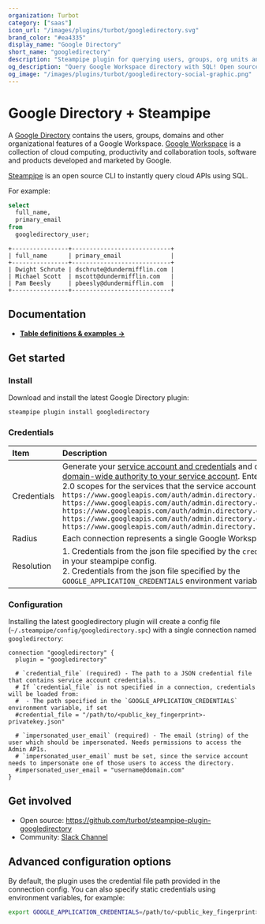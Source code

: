 ```yaml
---
organization: Turbot
category: ["saas"]
icon_url: "/images/plugins/turbot/googledirectory.svg"
brand_color: "#ea4335"
display_name: "Google Directory"
short_name: "googledirectory"
description: "Steampipe plugin for querying users, groups, org units and more from your Google Workspace directory."
og_description: "Query Google Workspace directory with SQL! Open source CLI. No DB required."
og_image: "/images/plugins/turbot/googledirectory-social-graphic.png"
---
```


# Google Directory + Steampipe

A [Google Directory](https://developers.google.com/admin-sdk/directory) contains the users, groups, domains and other organizational features of a Google Workspace. [Google Workspace](https://workspace.google.com) is a collection of cloud computing, productivity and collaboration tools, software and products developed and marketed by Google.

[Steampipe](https://steampipe.io) is an open source CLI to instantly query cloud APIs using SQL.

For example:

```sql
select
  full_name,
  primary_email
from
  googledirectory_user;
```

```
+----------------+----------------------------+
| full_name      | primary_email              |
+----------------+----------------------------+
| Dwight Schrute | dschrute@dundermifflin.com |
| Michael Scott  | mscott@dundermifflin.com   |
| Pam Beesly     | pbeesly@dundermifflin.com  |
+----------------+----------------------------+
```

## Documentation

- **[Table definitions & examples →](/plugins/turbot/googledirectory/tables)**

## Get started

### Install

Download and install the latest Google Directory plugin:

```bash
steampipe plugin install googledirectory
```

### Credentials

| Item        | Description |
| :---------- | :-----------|
| Credentials | Generate your [service account and credentials](https://developers.google.com/admin-sdk/directory/v1/guides/delegation#create_the_service_account_and_credentials) and configure to [Delegate domain-wide authority to your service account](https://developers.google.com/admin-sdk/directory/v1/guides/delegation#delegate_domain-wide_authority_to_your_service_account). Enter the following OAuth 2.0 scopes for the services that the service account can access:<br />`https://www.googleapis.com/auth/admin.directory.user.readonly`<br />`https://www.googleapis.com/auth/admin.directory.domain.readonly`<br />`https://www.googleapis.com/auth/admin.directory.group.readonly`<br />`https://www.googleapis.com/auth/admin.directory.orgunit.readonly`<br />`https://www.googleapis.com/auth/admin.directory.rolemanagement.readonly` |
| Radius      | Each connection represents a single Google Workspace account. |
| Resolution  | 1. Credentials from the json file specified by the `credential_file` parameter in your steampipe config.<br />2. Credentials from the json file specified by the `GOOGLE_APPLICATION_CREDENTIALS` environment variable. |

### Configuration

Installing the latest googledirectory plugin will create a config file (`~/.steampipe/config/googledirectory.spc`) with a single connection named `googledirectory`:

```hcl
connection "googledirectory" {
  plugin = "googledirectory"

  # `credential_file` (required) - The path to a JSON credential file that contains service account credentials.
  # If `credential_file` is not specified in a connection, credentials will be loaded from:
  #  - The path specified in the `GOOGLE_APPLICATION_CREDENTIALS` environment variable, if set
  #credential_file = "/path/to/<public_key_fingerprint>-privatekey.json"

  # `impersonated_user_email` (required) - The email (string) of the user which should be impersonated. Needs permissions to access the Admin APIs.
  # `impersonated_user_email` must be set, since the service account needs to impersonate one of those users to access the directory.
  #impersonated_user_email = "username@domain.com"
}
```

## Get involved

- Open source: https://github.com/turbot/steampipe-plugin-googledirectory
- Community: [Slack Channel](https://join.slack.com/t/steampipe/shared_invite/zt-oij778tv-lYyRTWOTMQYBVAbtPSWs3g)

## Advanced configuration options

By default, the plugin uses the credential file path provided in the connection config. You can also specify static credentials using environment variables, for example:

```sh
export GOOGLE_APPLICATION_CREDENTIALS=/path/to/<public_key_fingerprint>-privatekey.json
```
